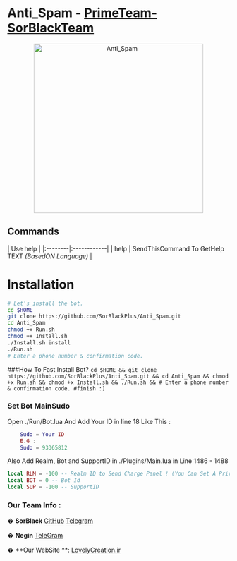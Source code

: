 # Anti_Spam - [PrimeTeam-SorBlackTeam](Https://T.me/PrimeTeam)
<p align="center"><img src="http://s8.picofile.com/file/8290016676/photo_2017_03_20_00_32_11.jpg" width="384" alt="Anti_Spam" title="Anti_Spam">

## Commands

| Use help |
|:--------|:------------|
| help | SendThisCommand To GetHelp TEXT *(BasedON Language)* |

# Installation

```sh
# Let's install the bot.
cd $HOME
git clone https://github.com/SorBlackPlus/Anti_Spam.git
cd Anti_Spam
chmod +x Run.sh
chmod +x Install.sh
./Install.sh install
./Run.sh 
# Enter a phone number & confirmation code.
```

###How To Fast Install Bot?
```cd $HOME && git clone https://github.com/SorBlackPlus/Anti_Spam.git && cd Anti_Spam && chmod +x Run.sh && chmod +x Install.sh && ./Run.sh && # Enter a phone number & confirmation code. #finish :)```


### Set Bot **MainSudo**

Open ./Run/Bot.lua And Add Your ID in line 18 Like This :
```lua
    Sudo = Your ID
    E.G :
    Sudo = 93365812
```
Also Add Realm, Bot and SupportID in ./Plugins/Main.lua in Line 1486 - 1488
```lua
local RLM = -100 -- Realm ID to Send Charge Panel ! (You Can Set A Private)
local BOT = 0 -- Bot Id
local SUP = -100 -- SupportID
```


### Our Team Info : 

  � **SorBlack** [GitHub](github.com/SorBlackPlus) [Telegram](https://T.me/SorBlack) 
  
  � **Negin** [TeleGram](Https://T.me/Iam_nagin)
  
  � **Our WebSite **: [LovelyCreation.ir](http://LovelyCreation.blogfa.ir)
  
